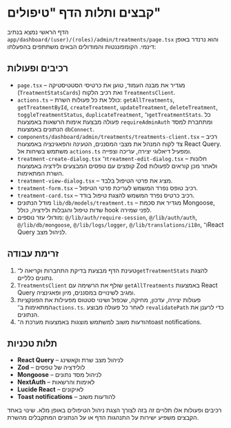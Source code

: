 # קבצים ותלות הדף "טיפולים"

הדף הראשי נמצא בנתיב `app/dashboard/(user)/(roles)/admin/treatments/page.tsx` והוא נרנדר באופן דינמי. הקומפוננטות והמודולים הבאים משתתפים בהפעלתו:

## רכיבים ופעולות
- `page.tsx` – מגדיר את מבנה העמוד, טוען את כרטיסי הסטטיסטיקה (`TreatmentStatsCards`) ואת רכיב הלקוח `TreatmentsClient`.
- `actions.ts` – כולל את כל פעולות השרת: `getAllTreatments`, `getTreatmentById`, `createTreatment`, `updateTreatment`, `deleteTreatment`, `toggleTreatmentStatus`, `duplicateTreatment`, ו־`getTreatmentStats`. כל פעולה מבצעת אימות הרשאות באמצעות `requireAdminAuth` ומתחברת למסד הנתונים באמצעות `dbConnect`.
- `components/dashboard/admin/treatments/treatments-client.tsx` – רכיב צד לקוח המנהל את מצבי המסננים, הטעינה והפאגינציה באמצעות React Query. משתמש בשיחות אל `actions.ts` ומפעיל דיאלוגי יצירה, עריכה וצפייה.
- `treatment-create-dialog.tsx` ו־`treatment-edit-dialog.tsx` – חלונות קופצים עם טפסים המבצעים ולידציה באמצעות Zod ולאחר מכן קוראים לפעולות השרת המתאימות.
- `treatment-view-dialog.tsx` – מציג את פרטי הטיפול בלבד.
- `treatment-form.tsx` – רכיב טופס נפרד המשמש לעריכת פרטי הטיפול.
- `treatment-card.tsx` – רכיב כרטיס נפרד המשמש להצגת טיפול בודד.
- מודל הנתונים `lib/db/models/treatment.ts` – מגדיר את סכמת Mongoose, שדות טיפול והגבלות ולידציה, כולל hook לפני שמירה.
- מודולי עזר נוספים: `@/lib/auth/require-session`, `@/lib/auth/auth`, `@/lib/db/mongoose`, `@/lib/logs/logger`, `@/lib/translations/i18n`, ו־React Query לניהול מצב.

## זרימת עבודה
1. טעינת הדף מבצעת בדיקת התחברות וקריאה ל־`getTreatmentStats` להצגת נתונים כלליים.
2. `TreatmentsClient` שולף את הרשימה עם `getAllTreatments` באמצעות React Query ומגיב לשינויים במסננים, מיון ופאגינציה.
3. פעולות יצירה, עדכון, מחיקה, שכפול ושינוי סטטוס מפעילות את הפונקציות המתאימות ב־`actions.ts`. לאחר כל פעולה מבוצע `revalidatePath` כדי לרענן את הנתונים.
4. הודעות משוב למשתמש מוצגות באמצעות מערכת ה־toast notifications.

## תלות טכניות
- **React Query** – לניהול מצב שרת וקאשינג
- **Zod** – לולידציה של טפסים
- **Mongoose** – לניהול מסד נתונים
- **NextAuth** – לאימות והרשאות
- **Lucide React** – לאיקונים
- **Toast notifications** – להודעות משוב

רכיבים ופעולות אלו תלויים זה בזה לצורך הצגת ניהול הטיפולים באופן מלא. שינוי באחד הקבצים משפיע ישירות על התנהגות הדף או על הנתונים המתקבלים מהשרת.
